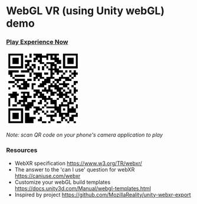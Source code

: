 # WebGL VR (using Unity webGL) demo

### [Play Experience Now](https://aallbrig.github.io/webgl-vr-demo/WebGL/index.html)

![QR Code to play game](media/play-game-qr-code.png)

*Note: scan QR code on your phone's camera application to play*

### Resources
- WebXR specification https://www.w3.org/TR/webxr/
- The answer to the 'can I use' question for webXR https://caniuse.com/webxr
- Customize your webGL build templates https://docs.unity3d.com/Manual/webgl-templates.html
- Inspired by project https://github.com/MozillaReality/unity-webxr-export
